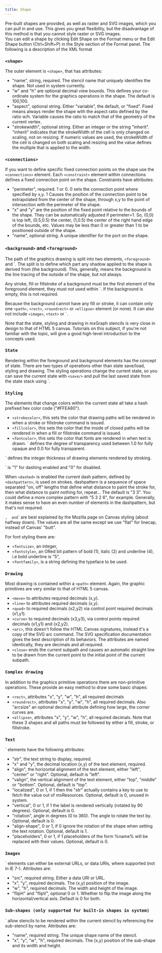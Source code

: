 ```yaml
---
title: Shape
---
```



Pre-built shapes are provided, as well as raster and SVG images, which you can pull in and use. This gives you great flexibility, but the disadvantage of this method is that you cannot style raster or SVG images.  
You can edit a shape by clicking Edit Shape on the Format menu or the Edit Shape button (Ctrl+Shift+P) in the Style section of the Format panel. The following is a description of the XML format
<script async src="https://pagead2.googlesyndication.com/pagead/js/adsbygoogle.js"></script><ins class="adsbygoogle" style="display:block; text-align:center;" data-ad-layout="in-article" data-ad-format="fluid" data-ad-client="ca-pub-9055212255210230" data-ad-slot="7941459222"></ins> <script>(adsbygoogle = window.adsbygoogle || []).push({});</script>

### `<shape>`

The outer element is `<shape>`,  that has attributes:

- "name", string, required. The stencil name that uniquely identifies the shape. Not used in system currently.
- "w" and "h" are optional decimal view bounds. This defines your co-ordinate system for the graphics operations in the shape. The default is 100,100.
- "aspect", optional string. Either "variable", the default, or "fixed". Fixed means always render the shape with the aspect ratio defined by the ratio w/h. Variable causes the ratio to match that of the geometry of the current vertex.
- "strokewidth", optional string. Either an integer or the string "inherit". "inherit" indicates that the strokeWidth of the cell is only changed on scaling, not on resizing. If numeric values are used, the strokeWidth of the cell is changed on both scaling and resizing and the value defines the multiple that is applied to the width.

### `<connections>`

If you want to define specific fixed connection points on the shape use the `<connections>` element. Each `<constraint>` element within connections defines a fixed connection point on the shape. Constraints have attributes:

- "perimeter", required. 1 or 0. 0 sets the connection point where specified by x,y. 1 Causes the position of the connection point to be extrapolated from the center of the shape, through x,y to the point of intersection with the perimeter of the shape.
- "x" and "y" are the position of the fixed point relative to the bounds of the shape. They can be automatically adjusted if perimeter=1. So, (0,0) is top left, (0.5,0.5) the center, (1,0.5) the center of the right hand edge of the bounds, etc. Values may be less than 0 or greater than 1 to be positioned outside of the shape.
- "name", optional string. A unique identifier for the port on the shape.

### `<background>` and `<foreground>`

The path of the graphics drawing is split into two elements, `<foreground>` and `<background>. The split is to define which part any shadow applied to the shape is derived from (the background). This, generally, means the background is the line tracing of the outside of the shape, but not always.

Any stroke, fill or fillstroke of a background must be the first element of the foreground element, they must not used within `<background>. If the background is empty, this is not required.

Because the background cannot have any fill or stroke, it can contain only one `<path>`,  `<rect>`,  `<roundrect>` or `<ellipse>` element (or none). It can also not include `<image>`,  `<text>` or `<include-shape>.

Note that the state, styling and drawing in mxGraph stencils is very close in design to that of HTML 5 canvas. Tutorials on this subject, if you're not familiar with the topic, will give a good high-level introduction to the concepts used.

### `State`

Rendering within the foreground and background elements has the concept of state. There are two types of operations other than state save/load, styling and drawing. The styling operations change the current state, so you can save the current state with `<save/>` and pull the last saved state from the state stack using `<restore/>.

### `Styling`

The elements that change colors within the current state all take a hash prefixed hex color code ("#FFEA80").

- `<strokecolor>`,  this sets the color that drawing paths will be rendered in when a stroke or fillstroke command is issued. 
- `<fillcolor>`,  this sets the color that the inside of closed paths will be rendered in when a fill or fillstroke command is issued.
- `<fontcolor>`,  this sets the color that fonts are rendered in when text is drawn.
<alpha>` defines the degree of transparency used between 1.0 for fully opaque and 0.0 for fully transparent.

<strokewidth>` defines the integer thickness of drawing elements rendered by stroking.

<dashed>` is "1" for dashing enabled and "0" for disabled.

When `<dashed>` is enabled the current dash pattern, defined by `<dashpattern>`,  is used on strokes. dashpattern is a sequence of space separated "on, off" lengths that define what distance to paint the stroke for, then what distance to paint nothing for, repeat... The default is "3 3". You could define a more complex pattern with "5 3 2 6", for example. Generally, it makes sense to have an even number of elements in the dashpattern, but that's not required.

<linejoin>`,  `<linecap>` and `<miterlimit>` are best explained by the Mozilla page on Canvas styling (about halfway down). The values are all the same except we use "flat" for linecap, instead of Canvas' "butt".

For font styling there are:

- `<fontsize>`,  an integer,
- `<fontstyle>`,  an ORed bit pattern of bold (1), italic (2) and underline (4), i.e bold underline is "5",
- `<fontfamily>`,  is a string defining the typeface to be used.

### `Drawing`

Most drawing is contained within a `<path>` element. Again, the graphic primitives are very similar to that of HTML 5 canvas.

- `<move>` to attributes required decimals (x,y).
- `<line>` to attributes required decimals (x,y).
- `<quad>` to required decimals (x2,y2) via control point required decimals (x1,y1).
- `<curve>` to required decimals (x3,y3), via control points required decimals (x1,y1) and (x2,y2).
- `<arc>`,  this doesn't follow the HTML Canvas signatures, instead it's a copy of the SVG arc command. The SVG specification documentation gives the best description of its behaviors. The attributes are named identically, they are decimals and all required.
- `<close>` ends the current subpath and causes an automatic straight line to be drawn from the current point to the initial point of the current subpath.

### `Complex drawing`

In addition to the graphics primitive operations there are non-primitive operations. These provide an easy method to draw some basic shapes:

- `<rect>`,  attributes "x", "y", "w", "h", all required decimals
- `<roundrect>`,  attributes "x", "y", "w", "h", all required decimals. Also "arcsize" an optional decimal attribute defining how large, the corner curves are.
- `<ellipse>`,  attributes "x", "y", "w", "h", all required decimals.
Note that these 3 shapes and all paths must be followed by either a fill, stroke, or fillstroke.

### `Text`

<text>` elements have the following attributes:

- "str", the text string to display, required.
- "x" and "y", the decimal location (x,y) of the text element, required.
- "align", the horizontal alignment of the text element, either "left", "center" or "right". Optional, default is "left".
- "valign", the vertical alignment of the text element, either "top", "middle" or "bottom". Optional, default is "top".
- "localized", 0 or 1, if 1 then the "str" actually contains a key to use to fetch the value out of mxResources. Optional, default is 0, unused in system.
- "vertical", 0 or 1, if 1 the label is rendered vertically (rotated by 90 degrees). Optional, default is 0.
- "rotation", angle in degrees (0 to 360). The angle to rotate the text by. Optional, default is 0.
- "align-shape", 0 or 1, if 0 ignore the rotation of the shape when setting the text rotation. Optional, default is 1.
- "placeholders", 0 or 1, if 1 placeholders of the form %name% will be replaced with their values. Optional, default is 0.

### `Images`

<image>` elements can either be external URLs, or data URIs, where supported (not in IE 7-). Attributes are:

- "src", required string. Either a data URI or URL.
- "x", "y", required decimals. The (x,y) position of the image.
- "w", "h", required decimals. The width and height of the image.
- "flipH" and "flipV", optional 0 or 1. Whether to flip the image along the horizontal/vertical axis. Default is 0 for both.

### `Sub-shapes (only supported for built-in shapes in system)`

<include-shape>` allow stencils to be rendered within the current stencil by referencing the sub-stencil by name. Attributes are:

- "name", required string. The unique shape name of the stencil.
- "x", "y", "w", "h", required decimals. The (x,y) position of the sub-shape and its width and height.
